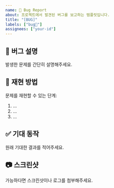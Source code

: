 ```yaml
---
name: 🐞 Bug Report
about: 프로젝트에서 발견된 버그를 보고하는 템플릿입니다.
title: "[BUG]"
labels: ["bug🐞"]
assignees: ["your-id"]
---
```


## 🐛 버그 설명
발생한 문제를 간단히 설명해주세요.

## 🔄 재현 방법
문제를 재현할 수 있는 단계:
1. ...
2. ...
3. ...

## ✅ 기대 동작
원래 기대한 결과를 적어주세요.

## 📷 스크린샷
가능하다면 스크린샷이나 로그를 첨부해주세요.
